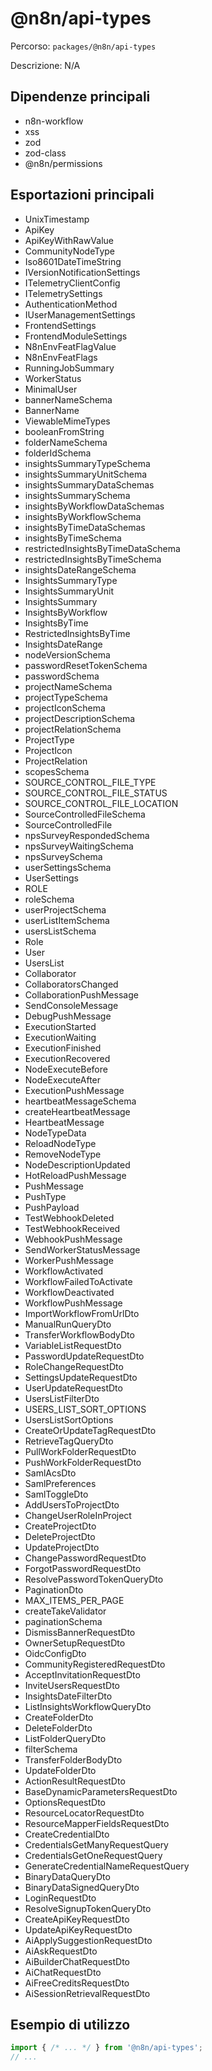 # @n8n/api-types

Percorso: `packages/@n8n/api-types`

Descrizione: N/A

## Dipendenze principali
- n8n-workflow
- xss
- zod
- zod-class
- @n8n/permissions

## Esportazioni principali
- UnixTimestamp
- ApiKey
- ApiKeyWithRawValue
- CommunityNodeType
- Iso8601DateTimeString
- IVersionNotificationSettings
- ITelemetryClientConfig
- ITelemetrySettings
- AuthenticationMethod
- IUserManagementSettings
- FrontendSettings
- FrontendModuleSettings
- N8nEnvFeatFlagValue
- N8nEnvFeatFlags
- RunningJobSummary
- WorkerStatus
- MinimalUser
- bannerNameSchema
- BannerName
- ViewableMimeTypes
- booleanFromString
- folderNameSchema
- folderIdSchema
- insightsSummaryTypeSchema
- insightsSummaryUnitSchema
- insightsSummaryDataSchemas
- insightsSummarySchema
- insightsByWorkflowDataSchemas
- insightsByWorkflowSchema
- insightsByTimeDataSchemas
- insightsByTimeSchema
- restrictedInsightsByTimeDataSchema
- restrictedInsightsByTimeSchema
- insightsDateRangeSchema
- InsightsSummaryType
- InsightsSummaryUnit
- InsightsSummary
- InsightsByWorkflow
- InsightsByTime
- RestrictedInsightsByTime
- InsightsDateRange
- nodeVersionSchema
- passwordResetTokenSchema
- passwordSchema
- projectNameSchema
- projectTypeSchema
- projectIconSchema
- projectDescriptionSchema
- projectRelationSchema
- ProjectType
- ProjectIcon
- ProjectRelation
- scopesSchema
- SOURCE_CONTROL_FILE_TYPE
- SOURCE_CONTROL_FILE_STATUS
- SOURCE_CONTROL_FILE_LOCATION
- SourceControlledFileSchema
- SourceControlledFile
- npsSurveyRespondedSchema
- npsSurveyWaitingSchema
- npsSurveySchema
- userSettingsSchema
- UserSettings
- ROLE
- roleSchema
- userProjectSchema
- userListItemSchema
- usersListSchema
- Role
- User
- UsersList
- Collaborator
- CollaboratorsChanged
- CollaborationPushMessage
- SendConsoleMessage
- DebugPushMessage
- ExecutionStarted
- ExecutionWaiting
- ExecutionFinished
- ExecutionRecovered
- NodeExecuteBefore
- NodeExecuteAfter
- ExecutionPushMessage
- heartbeatMessageSchema
- createHeartbeatMessage
- HeartbeatMessage
- NodeTypeData
- ReloadNodeType
- RemoveNodeType
- NodeDescriptionUpdated
- HotReloadPushMessage
- PushMessage
- PushType
- PushPayload
- TestWebhookDeleted
- TestWebhookReceived
- WebhookPushMessage
- SendWorkerStatusMessage
- WorkerPushMessage
- WorkflowActivated
- WorkflowFailedToActivate
- WorkflowDeactivated
- WorkflowPushMessage
- ImportWorkflowFromUrlDto
- ManualRunQueryDto
- TransferWorkflowBodyDto
- VariableListRequestDto
- PasswordUpdateRequestDto
- RoleChangeRequestDto
- SettingsUpdateRequestDto
- UserUpdateRequestDto
- UsersListFilterDto
- USERS_LIST_SORT_OPTIONS
- UsersListSortOptions
- CreateOrUpdateTagRequestDto
- RetrieveTagQueryDto
- PullWorkFolderRequestDto
- PushWorkFolderRequestDto
- SamlAcsDto
- SamlPreferences
- SamlToggleDto
- AddUsersToProjectDto
- ChangeUserRoleInProject
- CreateProjectDto
- DeleteProjectDto
- UpdateProjectDto
- ChangePasswordRequestDto
- ForgotPasswordRequestDto
- ResolvePasswordTokenQueryDto
- PaginationDto
- MAX_ITEMS_PER_PAGE
- createTakeValidator
- paginationSchema
- DismissBannerRequestDto
- OwnerSetupRequestDto
- OidcConfigDto
- CommunityRegisteredRequestDto
- AcceptInvitationRequestDto
- InviteUsersRequestDto
- InsightsDateFilterDto
- ListInsightsWorkflowQueryDto
- CreateFolderDto
- DeleteFolderDto
- ListFolderQueryDto
- filterSchema
- TransferFolderBodyDto
- UpdateFolderDto
- ActionResultRequestDto
- BaseDynamicParametersRequestDto
- OptionsRequestDto
- ResourceLocatorRequestDto
- ResourceMapperFieldsRequestDto
- CreateCredentialDto
- CredentialsGetManyRequestQuery
- CredentialsGetOneRequestQuery
- GenerateCredentialNameRequestQuery
- BinaryDataQueryDto
- BinaryDataSignedQueryDto
- LoginRequestDto
- ResolveSignupTokenQueryDto
- CreateApiKeyRequestDto
- UpdateApiKeyRequestDto
- AiApplySuggestionRequestDto
- AiAskRequestDto
- AiBuilderChatRequestDto
- AiChatRequestDto
- AiFreeCreditsRequestDto
- AiSessionRetrievalRequestDto

## Esempio di utilizzo

```js
import { /* ... */ } from '@n8n/api-types';
// ...
```
